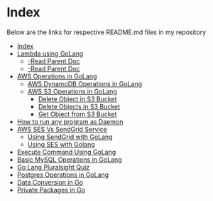 # Index

Below are the links for respective README.md files in my repository

* [Index](https://aasisodiya.github.io/go/)
* [Lambda using GoLang](https://aasisodiya.github.io/go/golang-aws-lambda/)
  * [-Read Parent Doc](https://aasisodiya.github.io/go/golang-aws-lambda/aws-lambda-custom/)
  * [-Read Parent Doc](https://aasisodiya.github.io/go/golang-aws-lambda/aws-lambda-with-apigw/)
* [AWS Operations in GoLang](https://aasisodiya.github.io/go/golang-aws-operations/)
  * [AWS DynamoDB Operations in GoLang](https://aasisodiya.github.io/go/golang-aws-operations/aws-dynamodb/)
  * [AWS S3 Operations in GoLang](https://aasisodiya.github.io/go/golang-aws-operations/aws-s3/)
    * [Delete Object in S3 Bucket](https://aasisodiya.github.io/go/golang-aws-operations/aws-s3/aws-s3-delete-object/)
    * [Delete Objects in S3 Bucket](https://aasisodiya.github.io/go/golang-aws-operations/aws-s3/aws-s3-delete-objects/)
    * [Get Object from S3 Bucket](https://aasisodiya.github.io/go/golang-aws-operations/aws-s3/aws-s3-get-object-(doesn't-work-as-exptected)/)
* [How to run any program as Daemon](https://aasisodiya.github.io/go/golang-daemon-integration-with-configuration/)
* [AWS SES Vs SendGrid Service](https://aasisodiya.github.io/go/golang-email-service/)
  * [Using SendGrid with GoLang](https://aasisodiya.github.io/go/golang-email-service/email-service-using-sendgrid/)
  * [Using SES with Golang](https://aasisodiya.github.io/go/golang-email-service/email-service-using-ses/)
* [Execute Command Using GoLang](https://aasisodiya.github.io/go/golang-execute-commands/)
* [Basic MySQL Operations in GoLang](https://aasisodiya.github.io/go/golang-mysql-basic-operations/)
* [Go Lang Pluralsight Quiz](https://aasisodiya.github.io/go/golang-pluralsight-qa/)
* [Postgres Operations in GoLang](https://aasisodiya.github.io/go/golang-postgres-basic-operations/)
* [Data Conversion in Go](https://aasisodiya.github.io/go/golang-general/golang-data-types/)
* [Private Packages in Go](https://aasisodiya.github.io/go/golang-private-package/)
